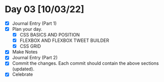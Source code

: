 # Day 03 [10/03/22]

- [x] Journal Entry (Part 1)
- [x] Plan your day.
  - [x] CSS BASICS AND POSITION
  - [x] FLEXBOX AND FLEXBOX TWEET BUILDER
  - [x] CSS GRID
- [x] Make Notes
- [x] Journal Entry (Part 2)
- [x] Commit the changes. Each commit should contain the above sections (updated).
- [x] Celebrate
<!-- [x] to tick -->
